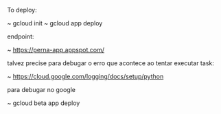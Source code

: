 To deploy:

~ gcloud init
~ gcloud app deploy

endpoint: 

~ https://perna-app.appspot.com/

talvez precise para debugar o erro que acontece ao tentar executar task:

~ https://cloud.google.com/logging/docs/setup/python

para debugar no google

~ gcloud beta app deploy
